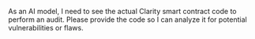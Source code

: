 As an AI model, I need to see the actual Clarity smart contract code to perform an audit. Please provide the code so I can analyze it for potential vulnerabilities or flaws.